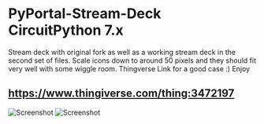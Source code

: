 # PyPortal-Stream-Deck CircuitPython 7.x
Stream deck with original fork as well as a working stream deck in the second set of files. 
Scale icons down to around 50 pixels and they should fit very well with some wiggle room.
Thingverse Link for a good case :) Enjoy
## https://www.thingiverse.com/thing:3472197

![Screenshot](pyportal2.jpg)
![Screenshot](pyportal.jpg)
